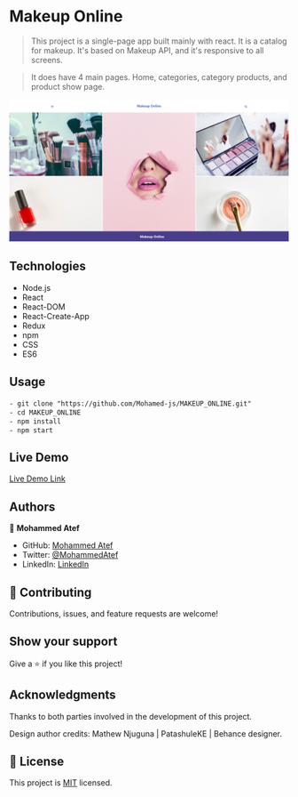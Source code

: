 # Makeup Online

> This project is a single-page app built mainly with react. It is a catalog for makeup. It's based on Makeup API, and it's responsive to all screens.

> It does have 4 main pages. Home, categories, category products, and product show page.

![screenshot](./screenshot.png)

## Technologies

- Node.js
- React
- React-DOM
- React-Create-App
- Redux
- npm
- CSS
- ES6

## Usage

```
- git clone "https://github.com/Mohamed-js/MAKEUP_ONLINE.git"
- cd MAKEUP_ONLINE
- npm install
- npm start
```

## Live Demo

[Live Demo Link](https://makeup-online.herokuapp.com/)

## Authors

👤 **Mohammed Atef**

- GitHub: [Mohammed Atef](https://github.com/Mohamed-js)
- Twitter: [@MohammedAtef](https://twitter.com/Demovejetta)
- LinkedIn: [LinkedIn](https://www.linkedin.com/in/mohamed-atef-032b6b1b0/)

## 🤝 Contributing

Contributions, issues, and feature requests are welcome!

## Show your support

Give a ⭐️ if you like this project!

## Acknowledgments

Thanks to both parties involved in the development of this project.

Design author credits: Mathew Njuguna | PatashuleKE | Behance designer.

## 📝 License

This project is [MIT](https://github.com/Mohamed-js/Capstone-Project-1/blob/dev-area/LICENSE.md) licensed.
